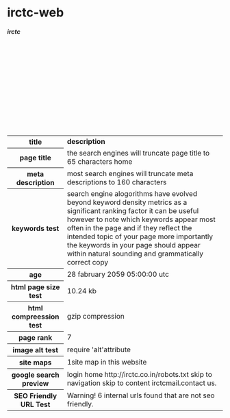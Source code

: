 # irctc-web
<html>

<body>

<table>

<b><i>irctc</i></b>

<tr>

<th><b> title</b></th>
<td><b>description</b></td><br>
</tr>

<tr>

<th>page title</th>

<td>the search engines will truncate page title to 65 characters home </td><br>

</tr>

<tr>

<th>meta description</th>
<td>most search engines will truncate meta descriptions to 160 characters</td><br>

</tr>

<tr>

<th>keywords test</th>
<td>search engine alogorithms have evolved beyond keyword density metrics as a significant ranking factor it can be useful however to note which keywords appear most often in the page and if they reflect the intended topic of your page more importantly the keywords in your page should appear within natural sounding and grammatically correct copy</td><br>

</tr>

<tr>

<th>age</th>

<td>28 fabruary 2059 05:00:00 utc</td><br>

</tr>

<tr>


<th>html page size test</th>

<td>10.24 kb</td><br>

</tr>

<tr>

<th>html compreession test</th>

<td>gzip compression</td><br>

</tr>

<tr>


<th>page rank</th>
<td>7</td><br>

</tr>

<tr>

<th>image alt test</th>
<td>require 'alt'attribute</td><br>
</tr>

<tr>

<th>site maps</th>

<td>1site map in this website</td><br>

</tr>

<tr>

<th>google search preview</th>

<td>login home  http://irctc.co.in/robots.txt  skip to navigation skip to content irctcmail.contact us.</td><br>

</tr>

<tr>

<th>SEO Friendly URL Test</th>

<td>Warning! 6 internal urls found that are not seo friendly.</td><br>

</tr>

</table>

</body>

</html>
